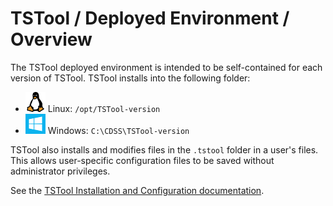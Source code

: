 # TSTool / Deployed Environment / Overview ##

The TSTool deployed environment is intended to be self-contained for each version of TSTool.
TSTool installs into the following folder:

* ![linux](../images/linux-32.png) Linux:  `/opt/TSTool-version`
* ![windows](../images/windows-32.png) Windows:  `C:\CDSS\TSTool-version`  

TSTool also installs and modifies files in the `.tstool` folder in a user's files.
This allows user-specific configuration files to be saved without administrator privileges.

See the [TSTool Installation and Configuration documentation](https://opencdss.state.co.us/tstool/latest/doc-user/appendix-install/install/).
